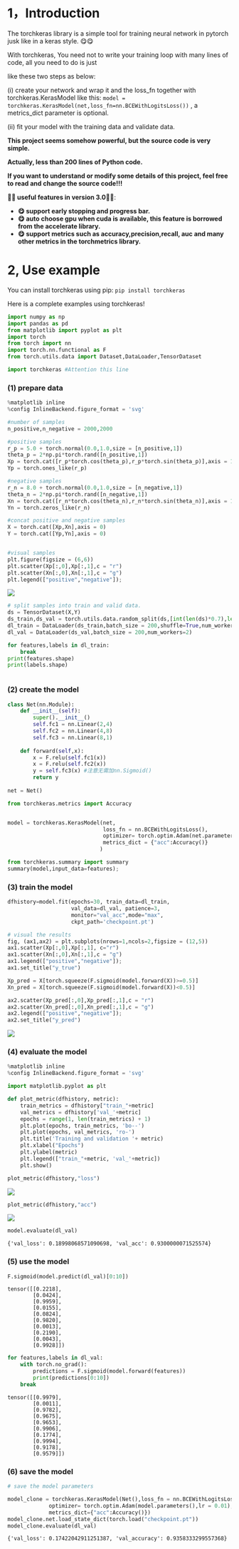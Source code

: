# 1，Introduction

<!-- #region -->
The torchkeras library is a simple tool for training neural network in pytorch jusk like in a keras style. 😋😋

With torchkeras, You need not to write your training loop with many lines of code, all you need to do is just 

like these two steps as below:

(i) create your network and wrap it and the loss_fn together with torchkeras.KerasModel like this: `model = torchkeras.KerasModel(net,loss_fn=nn.BCEWithLogitsLoss())` , a metrics_dict parameter is optional.

(ii) fit your model with the training data and validate data.

**This project seems somehow powerful, but the source code is very simple.**

**Actually, less than 200 lines of Python code.**

**If you want to understand or modify some details of this project, feel free to read and change the source code!!!**


**🍉🍉 useful features in version 3.0🍉🍉**:
* **😋 support early stopping and progress bar.**
* **😋 auto choose gpu when cuda is available, this feature is borrowed from the accelerate library.**
* **😋 support metrics such as accuracy,precision,recall, auc and many other metrics in the torchmetrics library.**


<!-- #endregion -->

# 2,  Use example


You can install torchkeras using pip:
`pip install torchkeras`


Here is a complete examples using torchkeras! 

```python
import numpy as np 
import pandas as pd 
from matplotlib import pyplot as plt
import torch
from torch import nn
import torch.nn.functional as F
from torch.utils.data import Dataset,DataLoader,TensorDataset

import torchkeras #Attention this line 


```

### (1) prepare data 

```python
%matplotlib inline
%config InlineBackend.figure_format = 'svg'

#number of samples
n_positive,n_negative = 2000,2000

#positive samples
r_p = 5.0 + torch.normal(0.0,1.0,size = [n_positive,1]) 
theta_p = 2*np.pi*torch.rand([n_positive,1])
Xp = torch.cat([r_p*torch.cos(theta_p),r_p*torch.sin(theta_p)],axis = 1)
Yp = torch.ones_like(r_p)

#negative samples
r_n = 8.0 + torch.normal(0.0,1.0,size = [n_negative,1]) 
theta_n = 2*np.pi*torch.rand([n_negative,1])
Xn = torch.cat([r_n*torch.cos(theta_n),r_n*torch.sin(theta_n)],axis = 1)
Yn = torch.zeros_like(r_n)

#concat positive and negative samples
X = torch.cat([Xp,Xn],axis = 0)
Y = torch.cat([Yp,Yn],axis = 0)


#visual samples
plt.figure(figsize = (6,6))
plt.scatter(Xp[:,0],Xp[:,1],c = "r")
plt.scatter(Xn[:,0],Xn[:,1],c = "g")
plt.legend(["positive","negative"]);

```

![](./data/input_data.png)

```python
# split samples into train and valid data.
ds = TensorDataset(X,Y)
ds_train,ds_val = torch.utils.data.random_split(ds,[int(len(ds)*0.7),len(ds)-int(len(ds)*0.7)])
dl_train = DataLoader(ds_train,batch_size = 200,shuffle=True,num_workers=2)
dl_val = DataLoader(ds_val,batch_size = 200,num_workers=2)

```

```python
for features,labels in dl_train:
    break
print(features.shape)
print(labels.shape)

```

```python

```

### (2) create the  model

```python
class Net(nn.Module):  
    def __init__(self):
        super().__init__()
        self.fc1 = nn.Linear(2,4)
        self.fc2 = nn.Linear(4,8) 
        self.fc3 = nn.Linear(8,1)
        
    def forward(self,x):
        x = F.relu(self.fc1(x))
        x = F.relu(self.fc2(x))
        y = self.fc3(x) #注意无需加nn.Sigmoid()
        return y
        
net = Net()

from torchkeras.metrics import Accuracy 

```

```python

```

```python
model = torchkeras.KerasModel(net,
                              loss_fn = nn.BCEWithLogitsLoss(),
                              optimizer= torch.optim.Adam(net.parameters(),lr = 0.03),
                              metrics_dict = {"acc":Accuracy()}
                             )

from torchkeras.summary import summary
summary(model,input_data=features);

```

### (3) train the model

```python
dfhistory=model.fit(epochs=30, train_data=dl_train, 
                    val_data=dl_val, patience=3, 
                    monitor="val_acc",mode="max",
                    ckpt_path='checkpoint.pt')

```

```python
# visual the results
fig, (ax1,ax2) = plt.subplots(nrows=1,ncols=2,figsize = (12,5))
ax1.scatter(Xp[:,0],Xp[:,1], c="r")
ax1.scatter(Xn[:,0],Xn[:,1],c = "g")
ax1.legend(["positive","negative"]);
ax1.set_title("y_true")

Xp_pred = X[torch.squeeze(F.sigmoid(model.forward(X))>=0.5)]
Xn_pred = X[torch.squeeze(F.sigmoid(model.forward(X))<0.5)]

ax2.scatter(Xp_pred[:,0],Xp_pred[:,1],c = "r")
ax2.scatter(Xn_pred[:,0],Xn_pred[:,1],c = "g")
ax2.legend(["positive","negative"]);
ax2.set_title("y_pred")
```

![](./data/training_result.png)


### (4) evaluate the model

```python
%matplotlib inline
%config InlineBackend.figure_format = 'svg'

import matplotlib.pyplot as plt

def plot_metric(dfhistory, metric):
    train_metrics = dfhistory["train_"+metric]
    val_metrics = dfhistory['val_'+metric]
    epochs = range(1, len(train_metrics) + 1)
    plt.plot(epochs, train_metrics, 'bo--')
    plt.plot(epochs, val_metrics, 'ro-')
    plt.title('Training and validation '+ metric)
    plt.xlabel("Epochs")
    plt.ylabel(metric)
    plt.legend(["train_"+metric, 'val_'+metric])
    plt.show()
```

```python
plot_metric(dfhistory,"loss")
```

![](./data/loss_curve.png)

```python
plot_metric(dfhistory,"acc")
```

![](./data/accuracy_curve.png)


```python
model.evaluate(dl_val)
```

```
{'val_loss': 0.18998068571090698, 'val_acc': 0.9300000071525574}
```


### (5) use the model

```python
F.sigmoid(model.predict(dl_val)[0:10]) 
```

```
tensor([[0.2218],
        [0.0424],
        [0.9959],
        [0.0155],
        [0.0824],
        [0.9820],
        [0.0013],
        [0.2190],
        [0.0043],
        [0.9928]])
```

```python
for features,labels in dl_val:
    with torch.no_grad():
        predictions = F.sigmoid(model.forward(features)) 
        print(predictions[0:10])
    break
```

```
tensor([[0.9979],
        [0.0011],
        [0.9782],
        [0.9675],
        [0.9653],
        [0.9906],
        [0.1774],
        [0.9994],
        [0.9178],
        [0.9579]])
```

### (6) save the model

```python
# save the model parameters

model_clone = torchkeras.KerasModel(Net(),loss_fn = nn.BCEWithLogitsLoss(),
             optimizer= torch.optim.Adam(model.parameters(),lr = 0.01),
             metrics_dict={"acc":Accuracy()})
model_clone.net.load_state_dict(torch.load("checkpoint.pt"))
model_clone.evaluate(dl_val)
```

```
{'val_loss': 0.17422042911251387, 'val_accuracy': 0.9358333299557368}
```
